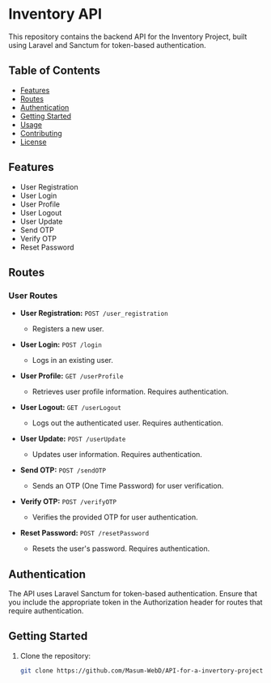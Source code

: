 # Inventory API

This repository contains the backend API for the Inventory Project, built using Laravel and Sanctum for token-based authentication.

## Table of Contents

- [Features](#features)
- [Routes](#routes)
- [Authentication](#authentication)
- [Getting Started](#getting-started)
- [Usage](#usage)
- [Contributing](#contributing)
- [License](#license)

## Features

- User Registration
- User Login
- User Profile
- User Logout
- User Update
- Send OTP
- Verify OTP
- Reset Password

## Routes

### User Routes

- **User Registration:** `POST /user_registration`
  - Registers a new user.

- **User Login:** `POST /login`
  - Logs in an existing user.

- **User Profile:** `GET /userProfile`
  - Retrieves user profile information. Requires authentication.

- **User Logout:** `GET /userLogout`
  - Logs out the authenticated user. Requires authentication.

- **User Update:** `POST /userUpdate`
  - Updates user information. Requires authentication.

- **Send OTP:** `POST /sendOTP`
  - Sends an OTP (One Time Password) for user verification.

- **Verify OTP:** `POST /verifyOTP`
  - Verifies the provided OTP for user authentication.

- **Reset Password:** `POST /resetPassword`
  - Resets the user's password. Requires authentication.

## Authentication

The API uses Laravel Sanctum for token-based authentication. Ensure that you include the appropriate token in the Authorization header for routes that require authentication.

## Getting Started

1. Clone the repository:
   ```bash
   git clone https://github.com/Masum-WebD/API-for-a-invertory-project.git
